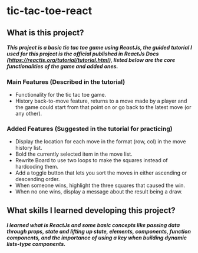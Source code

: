 # tic-tac-toe-react
## What is this project?
##### This project is a basic tic tac toe game using ReactJs, the guided tutorial I used for this project is the official published in ReactJs Docs (https://reactjs.org/tutorial/tutorial.html), listed below are the core functionalities of the game and added ones.
### Main Features (Described in the tutorial)
- Functionality for the tic tac toe game.
- History back-to-move feature, returns to a move made by a player and the game could start from that point on or go back to the latest move (or any other).

### Added Features (Suggested in the tutorial for practicing)
- Display the location for each move in the format (row, col) in the move history list.
- Bold the currently selected item in the move list.
- Rewrite Board to use two loops to make the squares instead of hardcoding them.
- Add a toggle button that lets you sort the moves in either ascending or descending order.
- When someone wins, highlight the three squares that caused the win.
- When no one wins, display a message about the result being a draw.

## What skills I learned developing this project?
##### I learned what is ReactJs and some basic concepts like passing data through props, state and lifting up state, elements, components, function components, and the importance of using a key when building dynamic lists-type components.
